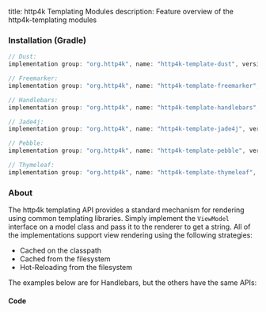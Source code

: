 title: http4k Templating Modules
description: Feature overview of the http4k-templating modules

### Installation (Gradle)

```groovy
// Dust: 
implementation group: "org.http4k", name: "http4k-template-dust", version: "4.27.3.0"

// Freemarker: 
implementation group: "org.http4k", name: "http4k-template-freemarker", version: "4.27.3.0"

// Handlebars: 
implementation group: "org.http4k", name: "http4k-template-handlebars", version: "4.27.3.0"

// Jade4j: 
implementation group: "org.http4k", name: "http4k-template-jade4j", version: "4.27.3.0"

// Pebble: 
implementation group: "org.http4k", name: "http4k-template-pebble", version: "4.27.3.0"

// Thymeleaf: 
implementation group: "org.http4k", name: "http4k-template-thymeleaf", version: "4.27.3.0"
```

### About
The http4k templating API provides a standard mechanism for rendering using common templating libraries. Simply implement the `ViewModel` interface on a model class and pass it to the renderer to get a string. All of the implementations support view rendering using the following strategies:

* Cached on the classpath
* Cached from the filesystem
* Hot-Reloading from the filesystem

The examples below are for Handlebars, but the others have the same APIs:

#### Code  [<img class="octocat"/>](https://github.com/http4k/http4k/blob/master/src/docs/guide/reference/templating/example.kt)

<script src="https://gist-it.appspot.com/https://github.com/http4k/http4k/blob/master/src/docs/guide/reference/templating/example.kt"></script>

[http4k]: https://http4k.org
